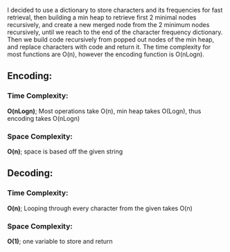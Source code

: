 I decided to use a dictionary to store characters and its frequencies for fast retrieval, then building a min heap to 
retrieve first 2 minimal nodes recursively, and create a new merged node from the 2 minimum nodes recursively, until we 
reach to the end of the character frequency dictionary. Then we build code recursively from popped out nodes of the 
min heap, and replace characters with code and return it. The time complexity for most functions are O(n), however the
encoding function is O(nLogn).

<h2>Encoding:</h2>
<h3>Time Complexity: </h3>
<b>O(nLogn)</b>; Most operations take O(n), min heap takes O(Logn), thus encoding takes O(nLogn)

<h3> Space Complexity: </h3>
<b>O(n)</b>; space is based off the given string

<h2>Decoding:</h2>
<h3>Time Complexity: </h3>
<b>O(n)</b>; Looping through every character from the given takes O(n)

<h3> Space Complexity: </h3>
<b>O(1)</b>; one variable to store and return  
